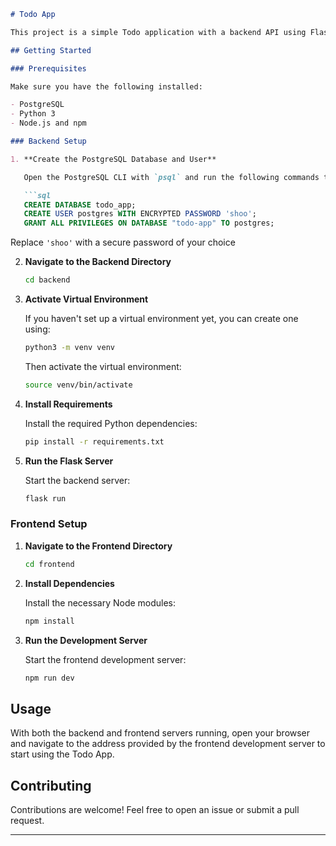 ```markdown
# Todo App

This project is a simple Todo application with a backend API using Flask and PostgreSQL, and a frontend built with React.

## Getting Started

### Prerequisites

Make sure you have the following installed:

- PostgreSQL
- Python 3
- Node.js and npm

### Backend Setup

1. **Create the PostgreSQL Database and User**

   Open the PostgreSQL CLI with `psql` and run the following commands to create a database and set up a user with a password:

   ```sql
   CREATE DATABASE todo_app;
   CREATE USER postgres WITH ENCRYPTED PASSWORD 'shoo';
   GRANT ALL PRIVILEGES ON DATABASE "todo-app" TO postgres;
   ```

   Replace `'shoo'` with a secure password of your choice
   
2. **Navigate to the Backend Directory**

   ```bash
   cd backend
   ```

3. **Activate Virtual Environment**

   If you haven't set up a virtual environment yet, you can create one using:

   ```bash
   python3 -m venv venv
   ```

   Then activate the virtual environment:

   ```bash
   source venv/bin/activate
   ```

4. **Install Requirements**

   Install the required Python dependencies:

   ```bash
   pip install -r requirements.txt
   ```

5. **Run the Flask Server**

   Start the backend server:

   ```bash
   flask run
   ```

### Frontend Setup

1. **Navigate to the Frontend Directory**

   ```bash
   cd frontend
   ```

2. **Install Dependencies**

   Install the necessary Node modules:

   ```bash
   npm install
   ```

3. **Run the Development Server**

   Start the frontend development server:

   ```bash
   npm run dev
   ```

## Usage

With both the backend and frontend servers running, open your browser and navigate to the address provided by the frontend development server to start using the Todo App.

## Contributing

Contributions are welcome! Feel free to open an issue or submit a pull request.

---
